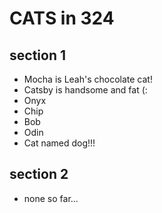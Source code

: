# CATS in 324

## section 1

- Mocha is Leah's chocolate cat!
- Catsby is handsome and fat (:
- Onyx
- Chip
- Bob
- Odin
- Cat named dog!!!


## section 2

- none so far...
